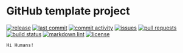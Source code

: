 # GitHub template project




[![release][badge_release]][link_releases]
[![last commit][badge_last_commit]][link_commits]
[![commit activity][badge_commit_activity]][link_commits]
[![issues][badge_issues]][link_issues]
[![pull requests][badge_pull_requests]][link_pull_requests]
[![build status][badge_build_status]][link_build_status]
[![markdown lint][badge_markdown_lint]][link_markdown_lint]
[![license][badge_license]][link_license]









    Hi Humans!



[link_commits]:https://github.com/danilanekrasov/hello-world/commits/

[badge_release]:https://img.shields.io/github/v/release/danilanekrasov/hello-world "go to releases GitHub page"
[link_releases]:https://github.com/danilanekrasov/hello-world/releases

[badge_last_commit]:https://img.shields.io/github/last-commit/danilanekrasov/hello-world?style=flat "go to commits GitHub page"

[badge_commit_activity]:https://img.shields.io/github/commit-activity/y/danilanekrasov/hello-world?style=flat "go to commits GitHub page"

[badge_issues]:https://img.shields.io/github/issues/danilanekrasov/hello-world?style=flat "go to issues GitHub page"
[link_issues]:https://github.com/danilanekrasov/hello-world/issues/

[badge_pull_requests]:https://img.shields.io/github/issues-pr-closed/danilanekrasov/hello-world?style=flat "go to pull requests GitHub page"
[link_pull_requests]:https://github.com/danilanekrasov/hello-world/pulls/

[badge_build_status]:https://github.com/danilanekrasov/hello-world/workflows/CI/badge.svg "go to CI workflow GitHub page"
[link_build_status]:https://github.com/danilanekrasov/hello-world/actions?query=workflow%3ACI

[badge_markdown_lint]:https://github.com/danilanekrasov/hello-world/workflows/markdownlint/badge.svg "go to markdown lint workflow GitHub page"
[link_markdown_lint]:https://github.com/danilanekrasov/hello-world/actions?query=workflow%3Amarkdownlint

[badge_license]:https://img.shields.io/github/license/danilanekrasov/hello-world "go to license file"
[link_license]:https://github.com/danilanekrasov/hello-world/blob/master/LICENSE






